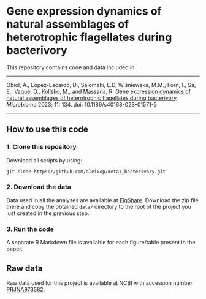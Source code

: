 # Gene expression dynamics of natural assemblages of heterotrophic flagellates during bacterivory

This repository contains code and data included in:

--------
Obiol, A., López-Escardó, D., Salomaki, E.D, Wiśniewska, M.M., Forn, I., Sà, E., Vaqué, D., Kolísko, M., and Massana, R. [Gene expression dynamics of natural assemblages of heterotrophic flagellates during bacterivory](https://microbiomejournal.biomedcentral.com/articles/10.1186/s40168-023-01571-5). *Microbiome* 2023; 11: 134. doi: 10.1186/s40168-023-01571-5

--------

## How to use this code

### 1. Clone this repository

Download all scripts by using:

```
git clone https://github.com/aleixop/metaT_bacterivory.git
```
### 2. Download the data

Data used in all the analyses are available at [FigShare](https://figshare.com/articles/dataset/Data_for_Gene_expression_dynamics_of_natural_assemblages_of_heterotrophic_flagellates_during_bacterivory_/22801697).
Download the zip file there and copy the obtained `data/` directory to the root of the project you just created in the previous step.

### 3. Run the code

A separate R Markdown file is available for each figure/table present in the paper.

## Raw data

Raw data used for this project is available at NCBI with accession number [PRJNA973582](https://www.ncbi.nlm.nih.gov/bioproject/PRJNA973582).
